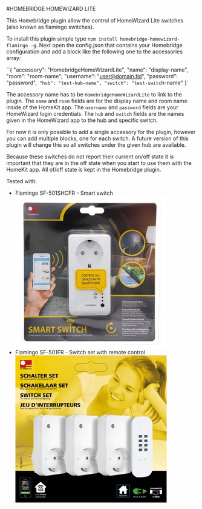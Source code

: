 #HOMEBRIDGE HOMEWIZARD LITE

This Homebridge plugin allow the control of HomeWizard Lite switches (also known as flamingo switches).

To install this plugin simple type `npm install homebridge-homewizard-flamingo -g`.
Next open the config.json that contains your Homebridge configuration and add a block like the following one to the accessories array:

``{
    "accessory": "HomebridgeHomeWizardLite",
    "name": "display-name",
    "room": "room-name";
    "username": "user@domain.tld",
    "password": "password",`
    "hub": "test-hub-name",
    "switch": "test-switc`h-name"
}`

The accessory name has to be `HomebridgeHomeWizardLite` to link to the plugin.
The `name` and `room` fields are for the display name and room name inside of the HomeKit app.
The `username` and `password` fields are your HomeWizard login credentials.
The `hub` and `switch` fields are the names given in the HomeWizard app to the hub and specific switch.

For now it is only possible to add a single accessory for the plugin, however you can add multiple blocks, one for each switch.
A future version of this plugin will change this so all switches under the given hub are available.

Because these switches do not report their current on/off state it is important that they are in the off state when you start to use them with the HomeKit app.
All of/off state is kept in the Homebridge plugin.

Tested with:

- Flamingo SF-501SHCFR - Smart switch
  <br/>![Smart switch](resources/img/smart-switch.jpg?raw=true "Smart switch")
- Flamingo SF-501FR - Switch set with remote control
  <br/>![Switch set](resources/img/switch-set.jpg?raw=true "Switch set")
